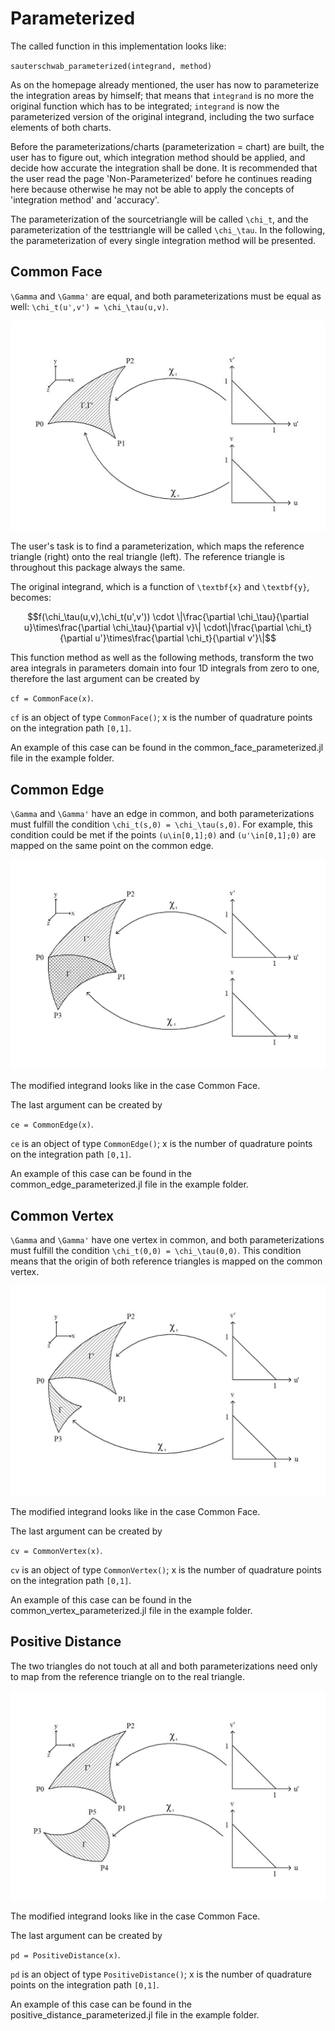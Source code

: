 # Parameterized


The called function in this implementation looks like:

`sauterschwab_parameterized(integrand, method)`

As on the homepage already mentioned, the user has now to parameterize the integration areas by himself; that means that `integrand` is no more the original function which has to be integrated; `integrand` is now the parameterized version of the original integrand, including the two surface elements of both charts.

Before the parameterizations/charts (parameterization = chart) are built, the user has to figure out, which integration method should be applied, and decide how accurate the integration shall be done. It is recommended that the user read the page 'Non-Parameterized' before he continues reading here because otherwise he may not be able to apply the concepts of 'integration method' and 'accuracy'.

The parameterization of the sourcetriangle will be called ``\chi_t``, and the parameterization of the testtriangle will be called ``\chi_\tau``. In the following, the parameterization of every single integration method will be presented.



## Common Face

``\Gamma`` and ``\Gamma'`` are equal, and both parameterizations must be equal as well: ``\chi_t(u',v') = \chi_\tau(u,v)``.

![](assets/CommonFace.jpg)

The user's task is to find a parameterization, which maps the reference triangle (right) onto the real triangle (left). The reference triangle is throughout this package always the same.


The original integrand, which is a function of ``\textbf{x}`` and ``\textbf{y}``, becomes:

```math
f(\chi_\tau(u,v),\chi_t(u',v')) \cdot \|\frac{\partial \chi_\tau}{\partial u}\times\frac{\partial \chi_\tau}{\partial v}\| \cdot\|\frac{\partial \chi_t}{\partial u'}\times\frac{\partial \chi_t}{\partial v'}\|
```

 This function method as well as the following methods, transform the two area integrals in parameters domain into four 1D integrals from zero to one, therefore the last argument can be created by

`cf = CommonFace(x)`.

`cf` is an object of type `CommonFace()`; x is the number of quadrature points on the integration path ``[0,1]``.

An example of this case can be found in the common_face_parameterized.jl file in the example folder.



## Common Edge

``\Gamma`` and ``\Gamma'`` have an edge in common, and both parameterizations must fulfill the condition ``\chi_t(s,0) = \chi_\tau(s,0)``. For example, this condition could be met if the points ``(u\in[0,1];0)`` and ``(u'\in[0,1];0)`` are mapped on the same point on the common edge.

![](assets/CommonEdge.jpg)

The modified integrand looks like in the case Common Face.

The last argument can be created by

`ce = CommonEdge(x)`.

`ce` is an object of type `CommonEdge()`; x is the number of quadrature points on the integration path ``[0,1]``.

An example of this case can be found in the common_edge_parameterized.jl file in the example folder.



## Common Vertex

``\Gamma`` and ``\Gamma'`` have one vertex in common, and both parameterizations must fulfill the condition ``\chi_t(0,0) = \chi_\tau(0,0)``. This condition means that the origin of both reference triangles is mapped on the common vertex.

![](assets/CommonVertex.jpg)

The modified integrand looks like in the case Common Face.

The last argument can be created by

`cv = CommonVertex(x)`.

`cv` is an object of type `CommonVertex()`; x is the number of quadrature points on the integration path ``[0,1]``.

An example of this case can be found in the common_vertex_parameterized.jl file in the example folder.



## Positive Distance

The two triangles do not touch at all and both parameterizations need only to map from the reference triangle on to the real triangle.

![](assets/PositiveDistance.jpg)

The modified integrand looks like in the case Common Face.

The last argument can be created by

`pd = PositiveDistance(x)`.

`pd` is an object of type `PositiveDistance()`; x is the number of quadrature points on the integration path ``[0,1]``.

An example of this case can be found in the positive_distance_parameterized.jl file in the example folder.
